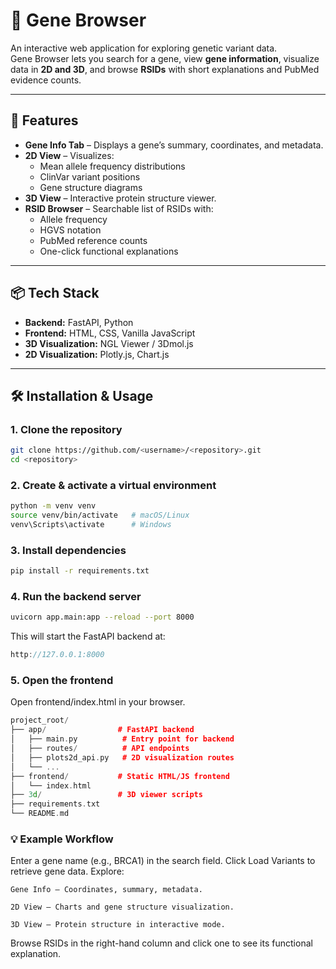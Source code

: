 
# 🧬 Gene Browser

An interactive web application for exploring genetic variant data.  
Gene Browser lets you search for a gene, view **gene information**, visualize data in **2D and 3D**, and browse **RSIDs** with short explanations and PubMed evidence counts.

---

## 🚀 Features
- **Gene Info Tab** – Displays a gene’s summary, coordinates, and metadata.
- **2D View** – Visualizes:
  - Mean allele frequency distributions
  - ClinVar variant positions
  - Gene structure diagrams
- **3D View** – Interactive protein structure viewer.
- **RSID Browser** – Searchable list of RSIDs with:
  - Allele frequency
  - HGVS notation
  - PubMed reference counts
  - One-click functional explanations

---

## 📦 Tech Stack
- **Backend:** FastAPI, Python
- **Frontend:** HTML, CSS, Vanilla JavaScript
- **3D Visualization:** NGL Viewer / 3Dmol.js
- **2D Visualization:** Plotly.js, Chart.js

---

## 🛠️ Installation & Usage

### 1. Clone the repository
```bash
git clone https://github.com/<username>/<repository>.git
cd <repository>
```

### 2. Create & activate a virtual environment

```bash
python -m venv venv
source venv/bin/activate   # macOS/Linux
venv\Scripts\activate      # Windows

```


### 3. Install dependencies

```bash
pip install -r requirements.txt

```

### 4. Run the backend server

```bash
uvicorn app.main:app --reload --port 8000
```

This will start the FastAPI backend at:

```cpp
http://127.0.0.1:8000
```

### 5. Open the frontend

Open frontend/index.html in your browser.

```cpp
project_root/
├── app/                # FastAPI backend
│   ├── main.py          # Entry point for backend
│   ├── routes/          # API endpoints
│   ├── plots2d_api.py   # 2D visualization routes
│   └── ...
├── frontend/           # Static HTML/JS frontend
│   └── index.html
├── 3d/                 # 3D viewer scripts
├── requirements.txt
└── README.md
```

### 💡 Example Workflow

Enter a gene name (e.g., BRCA1) in the search field.
Click Load Variants to retrieve gene data.
Explore:

    Gene Info – Coordinates, summary, metadata.

    2D View – Charts and gene structure visualization.

    3D View – Protein structure in interactive mode.

Browse RSIDs in the right-hand column and click one to see its functional explanation.
